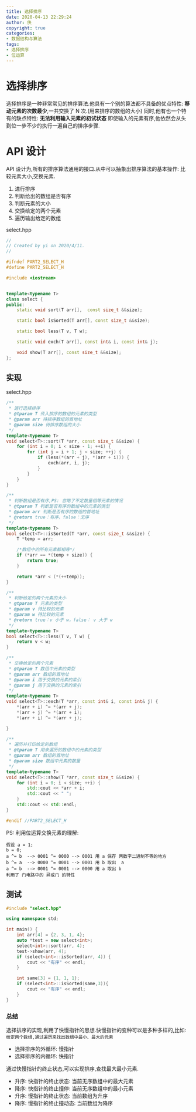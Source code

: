 ```yaml
---
title: 选择排序
date: 2020-04-13 22:29:24
author: 佚
copyright: true
categories: 
- 数据结构与算法
tags:
- 选择排序
- 位运算
---
```

# 选择排序
选择排序是一种非常常见的排序算法.他具有一个别的算法都不具备的优点特性:
**移动元素的次数最少**,一共交换了 N 次.(用来排序的数组的大小)
同时,他有也一个特有的缺点特性:
**无法利用输入元素的初试状态** 即使输入的元素有序,他依然会从头到位一步不少的执行一遍自己的排序步骤.

<!--more-->
# API 设计

API 设计为,所有的排序算法通用的接口.从中可以抽象出排序算法的基本操作: 比较元素大小,交换元素.

1. 进行排序
2. 判断给出的数组是否有序
3. 判断元素的大小
4. 交换给定的两个元素
5. 遍历输出给定的数组

select.hpp
```C++
//
// Created by yi on 2020/4/11.
//

#ifndef PART2_SELECT_H
#define PART2_SELECT_H

#include <iostream>


template<typename T>
class select {
public:
    static void sort(T arr[],  const size_t &&size);

    static bool isSorted(T arr[], const size_t &&size);

    static bool less(T v, T w);

    static void exch(T arr[], const int& i, const int& j);

    void show(T arr[], const size_t &&size);
};
```

## 实现
select.hpp
```C++
/**
 * 进行选择排序
 * @tparam T 传入排序的数组的元素的类型
 * @param arr 待排序数组的首地址
 * @param size 待排序数组的大小
 */
template<typename T>
void select<T>::sort(T *arr, const size_t &&size) {
    for (int i = 0; i < size - 1; ++i) {
        for (int j = i + 1; j < size; ++j) {
            if (less(*(arr + j), *(arr + i))) {
                exch(arr, i, j);
            }
        }
    }
}

/**
 * 判断数组是否有序,PS: 忽略了不定数量相等元素的情况
 * @tparam T 判断是否有序的数组中的元素的类型
 * @param arr 判断是否有序的数组的首地址
 * @return true：有序，false：无序
 */
template<typename T>
bool select<T>::isSorted(T *arr, const size_t &&size) {
    T *temp = arr;

    /*数组中的所有元素都相等*/
    if (*arr == *(temp + size)) {
        return true;
    }

    return *arr < (*(++temp));
}

/**
 * 判断给定的两个元素的大小
 * @tparam T 元素的类型
 * @param v 待比较的元素
 * @param w 待比较的元素
 * @return true：v 小于 w，false： v 大于 w
 */
template<typename T>
bool select<T>::less(T v, T w) {
    return v < w;
}

/**
 * 交换给定的两个元素
 * @tparam T 数组中元素的类型
 * @param arr 数组的首地址
 * @param i 用于交换的元素的索引
 * @param j 用于交换的元素的索引
 */
template<typename T>
void select<T>::exch(T *arr, const int& i, const int& j) {
    *(arr + i) ^= *(arr + j);
    *(arr + j) ^= *(arr + i);
    *(arr + i) ^= *(arr + j);

}

/**
 * 遍历并打印给定的数组
 * @tparam T 用来遍历的数组中的元素的类型
 * @param arr 数组的首地址
 * @param size 数组中元素的数量
 */
template<typename T>
void select<T>::show(T *arr, const size_t &&size) {
    for (int i = 0; i < size; ++i) {
        std::cout << *arr + i;
        std::cout << " ";
    }
    std::cout << std::endl;
}

#endif //PART2_SELECT_H
```
PS:
利用位运算交换元素的理解:
```
假设 a = 1;
b = 0;
a ^= b  --> 0001 ^= 0000 --> 0001 用 a 保存 两数字二进制不等的地方
b ^= a  --> 0000 ^= 0001 --> 0001 用 b 取出  a
a ^= b  --> 0001 ^= 0001 --> 0000 用 a 取出 b
利用了 门电路中的 异或门 的特性
```

## 测试
```C++
#include "select.hpp"

using namespace std;

int main() {
    int arr[4] = {2, 3, 1, 4};
    auto *test = new select<int>;
    select<int>::sort(arr, 4);
    test->show(arr, 4);
    if (select<int>::isSorted(arr, 4)) {
        cout << "有序" << endl;
    }

    int same[3] = {1, 1, 1};
    if (select<int>::isSorted(same,3)){
        cout << "有序" << endl;
    }
}
```

### 总结
选择排序的实现,利用了快慢指针的思想.快慢指针的变种可以是多种多样的,比如:
`给定两个数组,通过遍历来找出数组中最小、最大的元素`
- 选择排序的外循环: 慢指针
- 选择排序的内循环: 快指针

通过快慢指针的终止状态,可以实现排序,查找最大最小元素.
- 升序: 快指针的终止状态: 当前无序数组中的最大元素
- 降序: 快指针的终止撞停: 当前无序数组中的最小元素
- 升序: 慢指针的终止状态: 当前数组为升序
- 降序: 慢指针的终止撞动态: 当前数组为降序
